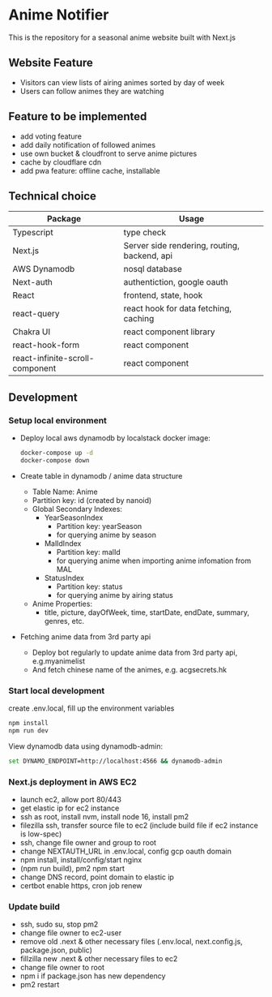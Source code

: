 # Anime Notifier

This is the repository for a seasonal anime website built with Next.js

## Website Feature

- Visitors can view lists of airing animes sorted by day of week
- Users can follow animes they are watching

## Feature to be implemented

- add voting feature
- add daily notification of followed animes
- use own bucket & cloudfront to serve anime pictures
- cache by cloudflare cdn
- add pwa feature: offline cache, installable

## Technical choice

| **Package**                     | **Usage**                                    |
| ------------------------------- | -------------------------------------------- |
| Typescript                      | type check                                   |
| Next.js                         | Server side rendering, routing, backend, api |
| AWS Dynamodb                    | nosql database                               |
| Next-auth                       | authentiction, google oauth                  |
| React                           | frontend, state, hook                        |
| react-query                     | react hook for data fetching, caching        |
| Chakra UI                       | react component library                      |
| react-hook-form                 | react component                              |
| react-infinite-scroll-component | react component                              |

## Development

### Setup local environment

- Deploy local aws dynamodb by localstack docker image:

  ```bash
  docker-compose up -d
  docker-compose down
  ```

- Create table in dynamodb / anime data structure
  - Table Name: Anime
  - Partition key: id (created by nanoid)
  - Global Secondary Indexes: 
    - YearSeasonIndex
      - Partition key: yearSeason
      - for querying anime by season
    - MalIdIndex
      - Partition key: malId
      - for querying anime when importing anime infomation from MAL
    - StatusIndex
      - Partition key: status
      - for querying anime by airing status
  - Anime Properties:
    - title, picture, dayOfWeek, time, startDate, endDate, summary, genres, etc.

- Fetching anime data from 3rd party api
  - Deploy bot regularly to update anime data from 3rd party api, e.g.myanimelist
  - And fetch chinese name of the animes, e.g. acgsecrets.hk
  
### Start local development

create .env.local, fill up the environment variables

```bash
npm install
npm run dev
```

View dynamodb data using dynamodb-admin:

```bash
set DYNAMO_ENDPOINT=http://localhost:4566 && dynamodb-admin
```

### Next.js deployment in AWS EC2

- launch ec2, allow port 80/443
- get elastic ip for ec2 instance
- ssh as root, install nvm, install node 16, install pm2
- filezilla ssh, transfer source file to ec2 (include build file if ec2 instance is low-spec)
- ssh, change file owner and group to root
- change NEXTAUTH_URL in .env.local, config gcp oauth domain
- npm install, install/config/start nginx
- (npm run build), pm2 npm start
- change DNS record, point domain to elastic ip
- certbot enable https, cron job renew

### Update build
- ssh, sudo su, stop pm2
- change file owner to ec2-user
- remove old .next & other necessary files (.env.local, next.config.js, package.json, public)
- fillzilla new .next & other necessary files to ec2
- change file owner to root
- npm i if package.json has new dependency
- pm2 restart